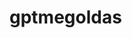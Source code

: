 # gptmegoldas
<!DOCTYPE html>
<html lang="en">

<head>
    <meta charset="UTF-8">
    <meta name="viewport" content="width=device-width, initial-scale=1.0">
    <title>Kártyák elhelyezése flexbox segítségével</title>
    <style>
        .kartyak {
            display: flex;
            flex-wrap: wrap;
            justify-content: center;
            background-color: bisque;
            /* height: 600px; */
            align-content: center;
        }

        .kartya {
            width: 200px;
            height: 400px;
            margin: 10px;
            border-radius: 10px;
            background-color: darkcyan;
            box-shadow: 2px 3px rgba(0, 0, 0, 0.25);
        }

        #kakukk {
            background-color: blueviolet;
        }

        @media screen and (min-width: 480px) {
            .kartyak {
                background-color: cornflowerblue;

            }

            #kakukk {
                display: none;

            }
        }
    </style>
</head>

<body>
    <div class="kartyak">
        <div class="kartya">1.kártya</div>
        <div class="kartya">2.kártya</div>
        <div class="kartya">3.kártya</div>
        <div class="kartya">1.kártya</div>
        <div id="kakukk" class="kartya">kakukktoás</div>
        <div class="kartya">3.kártya</div>
        <div class="kartya">1.kártya</div>
        <div class="kartya">2.kártya</div>
        <div class="kartya">3.kártya</div>
    </div>
</body>

</html>
